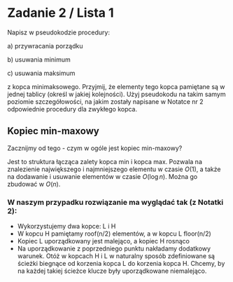 # Zadanie 2 / Lista 1

Napisz w pseudokodzie procedury:

a) przywracania porządku

b) usuwania minimum

c) usuwania maksimum

z kopca minimaksowego. Przyjmij, że elementy tego kopca pamiętane są w jednej tablicy (określ
w jakiej kolejności). Użyj pseudokodu na takim samym poziomie szczegółowości, na jakim
zostały napisane w Notatce nr 2 odpowiednie procedury dla zwykłego kopca.

## Kopiec min-maxowy

Zacznijmy od tego - czym w ogóle jest kopiec min-maxowy?

Jest to struktura łącząca zalety kopca min i kopca max. Pozwala na znalezienie największego i najmniejszego elementu w czasie $O(1)$, a także na dodawanie i usuwanie elementów w czasie $O(\log n)$. Można go zbudować w $O(n)$. 

### W naszym przypadku rozwiązanie ma wyglądać tak (z Notatki 2):
- Wykorzystujemy dwa kopce: L i H
- W kopcu H pamiętamy roof(n/2) elementów, a w kopcu L floor(n/2)
- Kopiec L uporządkowany jest malejąco, a kopiec H rosnąco
- Na uporządkowanie z poprzedniego punktu nakładamy dodatkowy warunek. Otóż w kopcach H i L w naturalny sposób zdefiniowane są ścieżki biegnące od korzenia kopca L do korzenia kopca H. Chcemy, by na każdej takiej ścieżce klucze były uporządkowane niemalejąco.